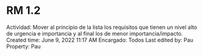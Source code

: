 # RM 1.2

Actividad: Mover al principio de la lista los requisitos que tienen un nivel alto de urgencia e importancia y al final los de menor importancia/impacto.
Created time: June 9, 2022 11:17 AM
Encargado: Todos
Last edited by: Pau
Property: Pau